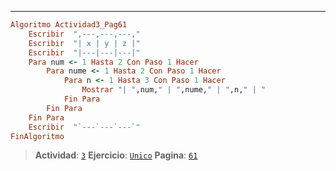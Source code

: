 ---
```ruby
Algoritmo Actividad3_Pag61
	Escribir  ",---,---,---,"
	Escribir  "| x | y | z |"
	Escribir  "|---|---|---|"
	Para num <- 1 Hasta 2 Con Paso 1 Hacer
		Para nume <- 1 Hasta 2 Con Paso 1 Hacer
			Para n <- 1 Hasta 3 Con Paso 1 Hacer
				Mostrar "| ",num," | ",nume," | ",n," | "
			Fin Para
		Fin Para
	Fin Para
	Escribir  "`---`---`---`"
FinAlgoritmo
```
> **Actividad**: [`3`]()
> **Ejercicio**: [`Unico`]()
> **Pagina**: [`61`]()
